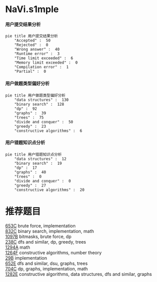 # NaVi.s1mple

<!-- tabs:start -->



#### **用户提交结果分析**

```mermaid
pie title 用户提交结果分析
    "Accepted" :  50
    "Rejected" :  0
    "Wrong answer" :  40
    "Runtime error" :  3
    "Time limit exceeded" :  6
    "Memory limit exceeded" :  0
    "Compilation error" :  1
    "Partial" :  0
```

#### **用户做题类型偏好分析**

```mermaid
pie title 用户做题类型偏好分析
    "data structures" :  130
    "binary search" :  128
    "dp" :  92
    "graphs" :  39
    "trees" :  75
    "divide and conquer" :  50
    "greedy" :  23
    "constructive algorithms" :  6
```
#### **用户错题知识点分析**

```mermaid
pie title 用户错题知识点分析
    "data structures" :  12
    "binary search" :  19
    "dp" :  17
    "graphs" :  40
    "trees" :  0
    "divide and conquer" :  0
    "greedy" :  27
    "constructive algorithms" :  20
```



<!-- tabs:end -->
# 推荐题目
[653C](https://codeforces.com/contest/653/problem/C)		brute force,
                        implementation		  
[832C](https://codeforces.com/contest/832/problem/C)		binary search,
                        implementation,
                        math		  
[1097B](https://codeforces.com/contest/1097/problem/B)		bitmasks,
                        brute force,
                        dp		  
[238C](https://codeforces.com/contest/238/problem/C)		dfs and similar,
                        dp,
                        greedy,
                        trees		  
[1294A](https://codeforces.com/contest/1294/problem/A)		math		  
[1264F](https://codeforces.com/contest/1264/problem/F)		constructive algorithms,
                        number theory		  
[29B](https://codeforces.com/contest/29/problem/B)		implementation		  
[652E](https://codeforces.com/contest/652/problem/E)		dfs and similar,
                        dsu,
                        graphs,
                        trees		  
[704C](https://codeforces.com/contest/704/problem/C)		dp,
                        graphs,
                        implementation,
                        math		  
[1282E](https://codeforces.com/contest/1282/problem/E)		constructive algorithms,
                        data structures,
                        dfs and similar,
                        graphs		  
